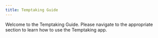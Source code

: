 ```yaml
---
title: Temptaking Guide
---
```


Welcome to the Temptaking Guide. Please navigate to the appropriate section to learn how to use the Temptaking app.
